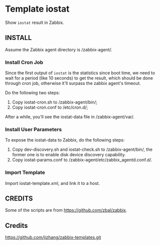 Template iostat
===============

Show `iostat` result in Zabbix.


INSTALL
-------

Assume the Zabbix agent directory is /zabbix-agent/.

### Install Cron Job

Since the first output of `iostat` is the statistics since boot time, we need to wait for a period (like 10 seconds) to get the result, which should be done through cron job, otherwise it'll surpass the zabbix agent's timeout.

Do the following two steps:

1. Copy iostat-cron.sh to /zabbix-agent/bin/;
2. Copy iostat-cron.conf to /etc/cron.d/;

After a while, you'll see the iostat-data file in /zabbix-agent/var/.

### Install User Parameters

To expose the iostat-data to Zabbix, do the following steps:

1. Copy dev-discovery.sh and iostat-check.sh to /zabbix-agent/bin/, the former one is to enable disk device discovery capability.
2. Copy iostat-params.conf to /zabbix-agent/etc/zabbix_agentd.conf.d/.

### Import Template

Import iostat-template.xml, and link it to a host.


CREDITS
-------

Some of the scripts are from https://github.com/zbal/zabbix.

## Credits
https://github.com/jizhang/zabbix-templates.git

